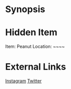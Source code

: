 # Synopsis


# Hidden Item
Item: Peanut 
Location: ~~~~

# External Links
[Instagram](https://www.instagram.com/p/CA_ax5OjTHy/)
[Twitter]()